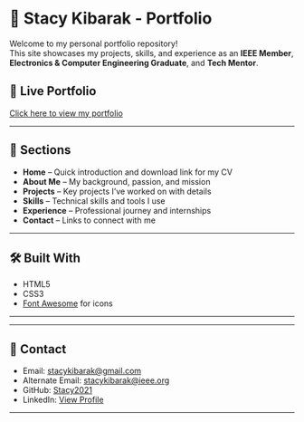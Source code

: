 # 🌟 Stacy Kibarak - Portfolio

Welcome to my personal portfolio repository!  
This site showcases my projects, skills, and experience as an **IEEE Member**, **Electronics & Computer Engineering Graduate**, and **Tech Mentor**.

## 🚀 Live Portfolio
[Click here to view my portfolio](https://stacy2021.github.io/Portfolio/#contact)

---

## 📂 Sections
- **Home** – Quick introduction and download link for my CV
- **About Me** – My background, passion, and mission
- **Projects** – Key projects I’ve worked on with details
- **Skills** – Technical skills and tools I use
- **Experience** – Professional journey and internships
- **Contact** – Links to connect with me

---

## 🛠 Built With
- HTML5  
- CSS3  
- [Font Awesome](https://fontawesome.com/) for icons

---



---

## 📧 Contact
- Email: [stacykibarak@gmail.com](mailto:stacykibarak@gmail.com)  
- Alternate Email: [stacykibarak@ieee.org](mailto:stacykibarak@ieee.org)  
- GitHub: [Stacy2021](https://github.com/Stacy2021)  
- LinkedIn: [View Profile](https://shorturl.at/1bbs2)

---
